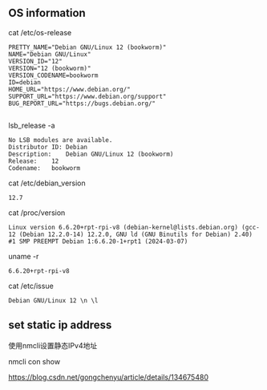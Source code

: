 
## OS information
cat /etc/os-release

~~~
PRETTY_NAME="Debian GNU/Linux 12 (bookworm)"
NAME="Debian GNU/Linux"
VERSION_ID="12"
VERSION="12 (bookworm)"
VERSION_CODENAME=bookworm
ID=debian
HOME_URL="https://www.debian.org/"
SUPPORT_URL="https://www.debian.org/support"
BUG_REPORT_URL="https://bugs.debian.org/"


~~~

lsb_release -a 
~~~
No LSB modules are available.
Distributor ID:	Debian
Description:	Debian GNU/Linux 12 (bookworm)
Release:	12
Codename:	bookworm
~~~

cat /etc/debian_version
~~~
12.7

~~~


cat /proc/version
~~~
Linux version 6.6.20+rpt-rpi-v8 (debian-kernel@lists.debian.org) (gcc-12 (Debian 12.2.0-14) 12.2.0, GNU ld (GNU Binutils for Debian) 2.40) #1 SMP PREEMPT Debian 1:6.6.20-1+rpt1 (2024-03-07)
~~~



uname -r
~~~
6.6.20+rpt-rpi-v8
~~~

cat /etc/issue 
~~~
Debian GNU/Linux 12 \n \l
~~~


## set static ip address

使用nmcli设置静态IPv4地址

nmcli con show


https://blog.csdn.net/gongchenyu/article/details/134675480





